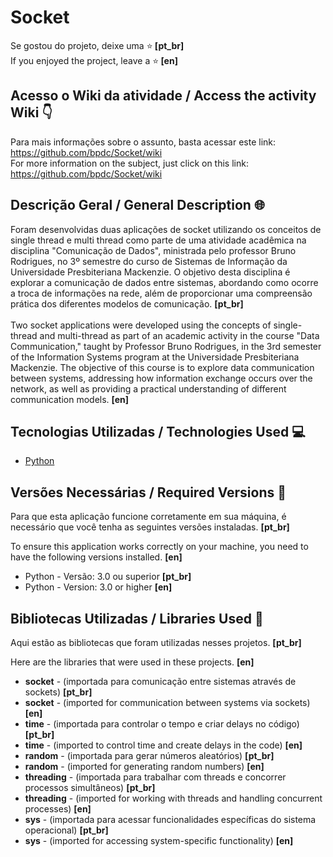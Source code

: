 # Socket
Se gostou do projeto, deixe uma ⭐️<strong> [pt_br] </strong> <br>
If you enjoyed the project, leave a ⭐️<strong> [en] </strong>

<h2> Acesso o Wiki da atividade / Access the activity Wiki 👇 </h2>

Para mais informações sobre o assunto, basta acessar este link: https://github.com/bpdc/Socket/wiki <br>
For more information on the subject, just click on this link: https://github.com/bpdc/Socket/wiki

<h2> Descrição Geral / General Description 🌐 </h2>
Foram desenvolvidas duas aplicações de socket utilizando os conceitos de single thread e multi thread como parte de uma atividade acadêmica na disciplina "Comunicação de Dados", ministrada pelo professor Bruno Rodrigues, no 3º semestre do curso de Sistemas de Informação da Universidade Presbiteriana Mackenzie. O objetivo desta disciplina é explorar a comunicação de dados entre sistemas, abordando como ocorre a troca de informações na rede, além de proporcionar uma compreensão prática dos diferentes modelos de comunicação. <strong> [pt_br] </strong> 
<br>
<br>
Two socket applications were developed using the concepts of single-thread and multi-thread as part of an academic activity in the course "Data Communication," taught by Professor Bruno Rodrigues, in the 3rd semester of the Information Systems program at the Universidade Presbiteriana Mackenzie. The objective of this course is to explore data communication between systems, addressing how information exchange occurs over the network, as well as providing a practical understanding of different communication models. <strong> [en] </strong>

<h2> Tecnologias Utilizadas / Technologies Used 💻 </h2>

* [Python](https://docs.python.org/pt-br/3/)

<h2> Versões Necessárias / Required Versions 🔢 </h2>

<p>Para que esta aplicação funcione corretamente em sua máquina, é necessário que você tenha as seguintes versões instaladas. <strong> [pt_br] </strong> <br></p>
<p>To ensure this application works correctly on your machine, you need to have the following versions installed. <strong> [en] </strong></p>

* Python - Versão: 3.0 ou superior <strong> [pt_br] </strong>
* Python - Version: 3.0 or higher <strong> [en] </strong>

<h2> Bibliotecas Utilizadas / Libraries Used 📖 </h2>

<p>Aqui estão as bibliotecas que foram utilizadas nesses projetos. <strong> [pt_br] </strong></p>
<p>Here are the libraries that were used in these projects. <strong> [en] </strong></p>

<ul>
  <li><strong>socket</strong> - (importada para comunicação entre sistemas através de sockets) <strong> [pt_br] </strong></li>
  <li><strong>socket</strong> - (imported for communication between systems via sockets) <strong> [en] </strong></li>

  <li><strong>time</strong> - (importada para controlar o tempo e criar delays no código) <strong> [pt_br] </strong></li>
  <li><strong>time</strong> - (imported to control time and create delays in the code) <strong> [en] </strong></li>

  <li><strong>random</strong> - (importada para gerar números aleatórios) <strong> [pt_br] </strong></li>
  <li><strong>random</strong> - (imported for generating random numbers) <strong> [en] </strong></li>

  <li><strong>threading</strong> - (importada para trabalhar com threads e concorrer processos simultâneos) <strong> [pt_br] </strong></li>
  <li><strong>threading</strong> - (imported for working with threads and handling concurrent processes) <strong> [en] </strong></li>

  <li><strong>sys</strong> - (importada para acessar funcionalidades específicas do sistema operacional) <strong> [pt_br] </strong></li>
  <li><strong>sys</strong> - (imported for accessing system-specific functionality) <strong> [en] </strong></li>
</ul>
